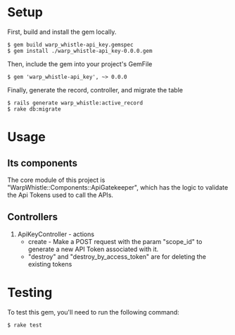 # Setup

First, build and install the gem locally.

    $ gem build warp_whistle-api_key.gemspec
    $ gem install ./warp_whistle-api_key-0.0.0.gem

Then, include the gem into your project's GemFile

    $ gem 'warp_whistle-api_key', ~> 0.0.0


Finally, generate the record, controller, and migrate the table

    $ rails generate warp_whistle:active_record
    $ rake db:migrate
    
# Usage 

## Its components ##

The core module of this project is "WarpWhistle::Components::ApiGatekeeper", which has the logic to validate the Api Tokens used to call the APIs.

## Controllers ##

1) ApiKeyController - actions
   * create - Make a POST request with the param "scope_id" to generate a new API Token associated with it.
   * "destroy" and "destroy_by_access_token" are for deleting the existing tokens
 
# Testing

To test this gem, you'll need to run the following command:

    $ rake test
     